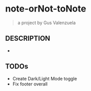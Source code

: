 # note-orNot-toNote
> a project by Gus Valenzuela

## DESCRIPTION
- 

## TODOs
- Create Dark/Light Mode toggle
- Fix footer overall
